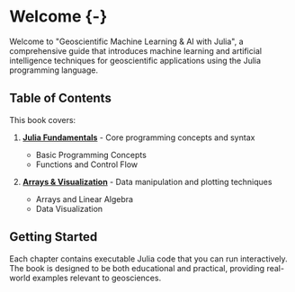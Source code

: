 # Welcome {-}

Welcome to "Geoscientific Machine Learning & AI with Julia", a comprehensive guide that introduces machine learning and artificial intelligence techniques for geoscientific applications using the Julia programming language.

## Table of Contents

This book covers:

1. **[Julia Fundamentals](julia_fundamentals.html)** - Core programming concepts and syntax
   - Basic Programming Concepts
   - Functions and Control Flow

2. **[Arrays & Visualization](arrays_visualization.html)** - Data manipulation and plotting techniques
   - Arrays and Linear Algebra
   - Data Visualization

## Getting Started

Each chapter contains executable Julia code that you can run interactively. The book is designed to be both educational and practical, providing real-world examples relevant to geosciences.


